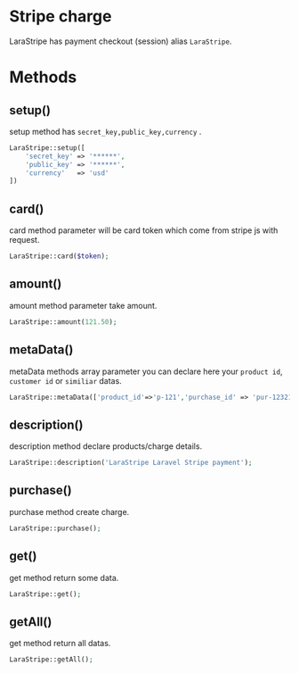 
# Stripe charge

LaraStripe has payment checkout (session) alias `LaraStripe`.


# Methods

## setup()

setup method has `secret_key,public_key,currency` .

```php
LaraStripe::setup([
    'secret_key' => '******',
    'public_key' => '******',
    'currency'   => 'usd'
])
```

## card()

card method parameter will be card token which come from stripe js with request.

```php
LaraStripe::card($token);
```

## amount()

amount method parameter take amount.

```php
LaraStripe::amount(121.50);
```

## metaData()

metaData methods array parameter you can declare here your `product id`, `customer id` or `similiar` datas.

```php
LaraStripe::metaData(['product_id'=>'p-121','purchase_id' => 'pur-12321']);
```

## description()

description method declare products/charge details.

```php
LaraStripe::description('LaraStripe Laravel Stripe payment');
```

## purchase()

purchase method create charge.

```php
LaraStripe::purchase();
```

## get()

get method return some data.

```php
LaraStripe::get();
```

## getAll()

get method return all datas.

```php
LaraStripe::getAll();
```
